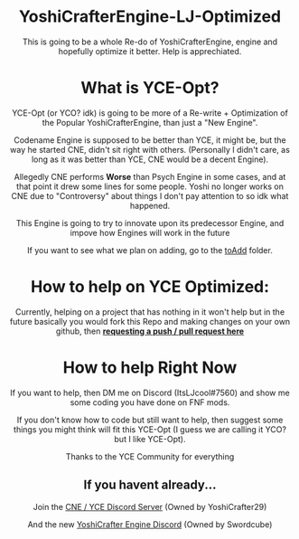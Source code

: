<div align="center">
  
# YoshiCrafterEngine-LJ-Optimized

This is going to be a whole Re-do of YoshiCrafterEngine, engine and hopefully optimize it better. Help is apprechiated.

# What is YCE-Opt?

YCE-Opt (or YCO? idk) is going to be more of a Re-write + Optimization of the Popular YoshiCrafterEngine, than just a "New Engine".

Codename Engine is supposed to be better than YCE, it might be, but the way he started CNE, didn't sit right with others. (Personally I didn't care, as long as it was better than YCE, CNE would be a decent Engine).

Allegedly CNE performs **Worse** than Psych Engine in some cases, and at that point it drew some lines for some people.
Yoshi no longer works on CNE due to "Controversy" about things I don't pay attention to so idk what happened.

This Engine is going to try to innovate upon its predecessor Engine, and impove how Engines will work in the future
  
If you want to see what we plan on adding, go to the [toAdd](https://github.com/ItsLJcool/YoshiCrafterEngine-LJ-Optimized/tree/main/toAdd) folder.

# How to help on YCE Optimized:

Currently, helping on a project that has nothing in it won't help but in the future basically you would
fork this Repo and making changes on your own github, then **[requesting a push / pull request here](https://github.com/ItsLJcool/YoshiCrafterEngine-LJ-Optimized/pulls)**
  
# How to help Right Now

If you want to help, then DM me on Discord (ItsLJcool#7560) and show me some coding you have done on FNF mods.

If you don't know how to code but still want to help, then suggest some things you might think will fit this
YCE-Opt (I guess we are calling it YCO? but I like YCE-Opt).

Thanks to the YCE Community for everything

## If you havent already...

Join the [CNE / YCE Discord Server](https://discord.gg/9Jt6dK76gK) (Owned by YoshiCrafter29)

And the new [YoshiCrafter Engine Discord](https://discord.gg/CbSNqEnecM) (Owned by Swordcube)
